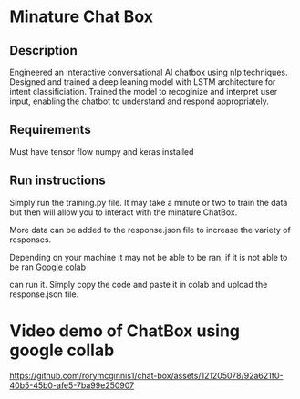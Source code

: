 # Minature Chat Box

## Description

Engineered an interactive conversational AI chatbox using nlp techniques. Designed and trained a deep leaning model 
with LSTM architecture for intent classificiation. Trained the model to recoginize and interpret user input, enabling the chatbot to understand and respond appropriately.

## Requirements

Must have tensor flow numpy and keras installed

## Run instructions

Simply run the training.py file. It may take a minute or two to train the data but then will allow you to interact with the minature ChatBox. 

More data can be added to the response.json file to increase the variety of responses.

Depending on your machine it may not be able to be ran, if it is not able to be ran [Google colab](https://colab.research.google.com) 

can run it. Simply copy the code and paste it in colab and upload the response.json file.

# Video demo of ChatBox using google collab



https://github.com/rorymcginnis1/chat-box/assets/121205078/92a621f0-40b5-45b0-afe5-7ba99e250907

